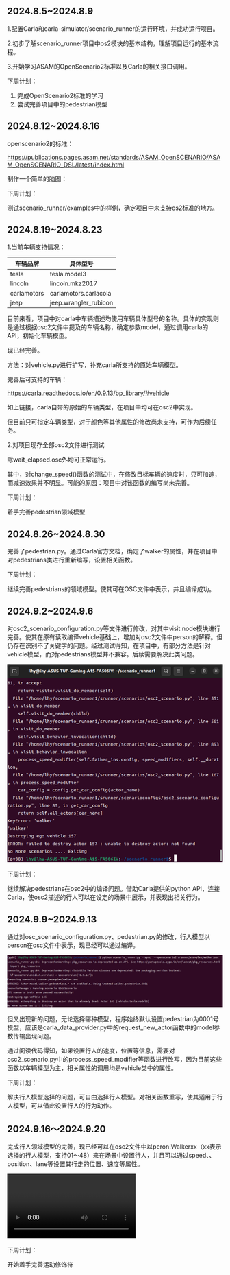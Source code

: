 ## 2024.8.5~2024.8.9

1.配置Carla和carla-simulator/scenario_runner的运行环境，并成功运行项目。

2.初步了解scenario_runner项目中os2模块的基本结构，理解项目运行的基本流程。

3.开始学习ASAM的OpenScenario2标准以及Carla的相关接口调用。



下周计划：

1. 完成OpenScenario2标准的学习
2. 尝试完善项目中的pedestrian模型





## 2024.8.12~2024.8.16

openscenario2的标准：

https://publications.pages.asam.net/standards/ASAM_OpenSCENARIO/ASAM_OpenSCENARIO_DSL/latest/index.html

制作一个简单的脑图：





下周计划：

测试scenario_runner/examples中的样例，确定项目中未支持os2标准的地方。





## 2024.8.19~2024.8.23

1.当前车辆支持情况：

| 车辆品牌    | 具体型号              |
| ----------- | --------------------- |
| tesla       | tesla.model3          |
| lincoln     | lincoln.mkz2017       |
| carlamotors | carlamotors.carlacola |
| jeep        | jeep.wrangler_rubicon |

目前来看，项目中对carla中车辆描述均使用车辆具体型号的名称。具体的实现则是通过根据osc2文件中提及的车辆名称，确定参数model，通过调用carla的API，初始化车辆模型。



现已经完善。

方法：对vehicle.py进行扩写，补充carla所支持的原始车辆模型。

完善后可支持的车辆：

https://carla.readthedocs.io/en/0.9.13/bp_library/#vehicle

如上链接，carla自带的原始的车辆类型，在项目中均可在osc2中实现。

但目前只可指定车辆类型，对于颜色等其他属性的修改尚未支持，可作为后续任务。



2.对项目现存全部osc2文件进行测试

除wait_elapsed.osc外均可正常运行。

其中，对change_speed()函数的测试中，在修改目标车辆的速度时，只可加速，而减速效果并不明显。可能的原因：项目中对该函数的编写尚未完善。



下周计划：

着手完善pedestrian领域模型



## 2024.8.26~2024.8.30

完善了pedestrian.py。通过Carla官方文档，确定了walker的属性，并在项目中对pedestrians类进行重新编写，设置相关函数。

 

下周计划：

继续完善pedestrians的领域模型。使其可在OSC文件中表示，并且编译成功。



## 2024.9.2~2024.9.6

对osc2_scenario_configuration.py等文件进行修改，对其中visit node模块进行完善。使其在原有读取编译vehicle基础上，增加对osc2文件中person的解释。但仍存在识别不了关键字的问题。经过测试得知，在项目中，有部分方法是针对vehicle模型，而对pedestrians模型并不兼容。后续需要解决此类问题。



![s](https://github.com/Sunshinesheep/recording-of-scenario_runner/blob/main/IMG/Snipaste_2024-09-06_16-53-41.png)

下周计划：

继续解决pedestrians在osc2中的编译问题。借助Carla提供的python API，连接Carla，使osc2描述的行人可以在设定的场景中展示，并表现出相关行为。



## 2024.9.9~2024.9.13

通过对osc_scenario_configuration.py、pedestrian.py的修改，行人模型以person在osc文件中表示，现已经可以通过编译。

![Snipaste_2024-09-13_15-54-06](https://github.com/Sunshinesheep/recording-of-scenario_runner/blob/main/IMG/Snipaste_2024-09-13_15-54-06.png)

但又出现新的问题，无论选择哪种模型，程序始终默认设置pedestrian为0001号模型，应该是carla_data_provider.py中的request_new_actor函数中的model参数传输出现问题。

通过阅读代码得知，如果设置行人的速度，位置等信息，需要对osc2_scenario.py中的process_speed_modifier等函数进行改写，因为目前这些函数以车辆模型为主，相关属性的调用均是vehicle类中的属性。



下周计划：

解决行人模型选择的问题，可自由选择行人模型。对相关函数重写，使其适用于行人模型，可以借此设置行人的行为动作。



## 2024.9.16～2024.9.20

完成行人领域模型的完善，现已经可以在osc2文件中以peron:Walkerxx（xx表示选择的行人模型，支持01～48）来在场景中设置行人，并且可以通过speed、、position、lane等设置其行走的位置、速度等属性。

<video src="https://github.com/Sunshinesheep/recording-of-scenario_runner/blob/main/IMG/%E5%BD%95%E5%B1%8F%202024%E5%B9%B409%E6%9C%8819%E6%97%A5%2010%E6%97%B644%E5%88%8617%E7%A7%92.webm"></video>

下周计划：

开始着手完善运动修饰符

